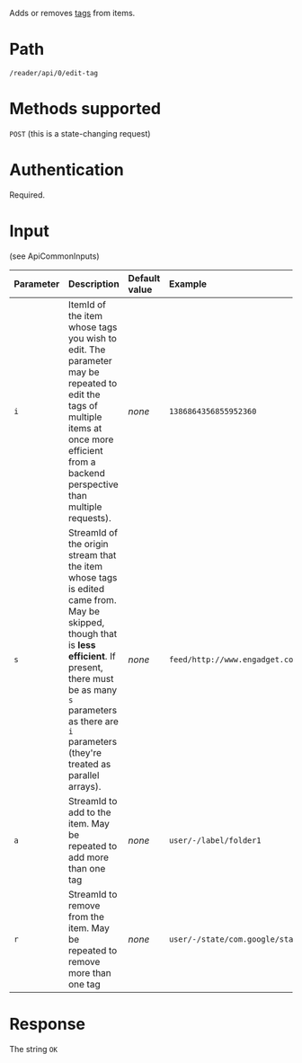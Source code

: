 Adds or removes [tags](http://code.google.com/p/google-reader-api/wiki/StreamId#Tag_stream_IDs) from items.

# Path #

`/reader/api/0/edit-tag`

# Methods supported #

`POST` (this is a state-changing request)

# Authentication #

Required.

# Input #
(see ApiCommonInputs)

| Parameter | Description | Default value | Example |
|:----------|:------------|:--------------|:--------|
| `i`       | ItemId of the item whose tags you wish to edit. The parameter may be repeated to edit the tags of multiple items at once more efficient from a backend perspective than multiple requests). | _none_        | `1386864356855952360 ` |
| `s`       | StreamId of the origin stream that the item whose tags is edited came from. May be skipped, though that is **less efficient**. If present, there must be as many `s` parameters as there are `i` parameters (they're treated as parallel arrays). | _none_        | `feed/http://www.engadget.com/rss.xml` |
| `a`       | StreamId to add to the item. May be repeated to add more than one tag | _none_        | `user/-/label/folder1` |
| `r`       | StreamId to remove from the item. May be repeated to remove more than one tag| _none_        | `user/-/state/com.google/starred` |

# Response #

The string `OK`